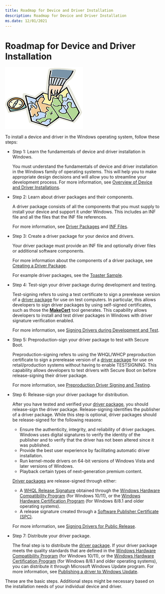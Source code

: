 ```yaml
---
title: Roadmap for Device and Driver Installation
description: Roadmap for Device and Driver Installation
ms.date: 12/01/2021
---
```


# Roadmap for Device and Driver Installation


![figure of a compass, a map, and a finger pointing at the map.](images/map-hand-sml.png)

To install a device and driver in the Windows operating system, follow these steps:

-   Step 1: Learn the fundamentals of device and driver installation in Windows.

    You must understand the fundamentals of device and driver installation in the Windows family of operating systems. This will help you to make appropriate design decisions and will allow you to streamline your development process. For more information, see [Overview of Device and Driver Installations](overview-of-device-and-driver-installation.md).

-   Step 2: Learn about driver packages and their components.

    A driver package consists of all the components that you must supply to install your device and support it under Windows.  This includes an INF file and all the files that the INF file references.

    For more information, see [Driver Packages](driver-packages.md) and [INF Files](overview-of-inf-files.md).

-   Step 3: Create a driver package for your device and drivers.

    Your driver package must provide an INF file and optionally driver files or additional software components.

    For more information about the components of a driver package, see [Creating a Driver Package](../develop/creating-a-driver-package.md).

    For example driver packages, see the [Toaster Sample](../wdf/sample-kmdf-drivers.md).

-   Step 4: Test-sign your driver package during development and testing.

    Test-signing refers to using a test certificate to sign a prerelease version of a [driver package](driver-packages.md) for use on test computers. In particular, this allows developers to sign driver packages by using self-signed certificates, such as those the [**MakeCert**](../devtest/makecert.md) tool generates. This capability allows developers to install and test driver packages in Windows with driver signature verification enabled.

    For more information, see [Signing Drivers during Development and Test](./introduction-to-test-signing.md).

-   Step 5: Preproduction-sign your driver package to test with Secure Boot.

    Preproduction-signing refers to using the WHQL/WHCP preproduction certificate to sign a prerelease version of a [driver package](driver-packages.md) for use on retail/production systems without having to enable TESTSIGNING. This capability allows developers to test drivers with Secure Boot on before release-signing their driver package. 

    For more information, see [Preproduction Driver Signing and Testing](./preproduction-driver-signing-and-install.md).

-   Step 6: Release-sign your driver package for distribution.

    After you have tested and verified your [driver package](driver-packages.md), you should release-sign the driver package. Release-signing identifies the publisher of a driver package. While this step is optional, driver packages should be release-signed for the following reasons:

    - Ensure the authenticity, integrity, and reliability of driver packages. Windows uses digital signatures to verify the identity of the publisher and to verify that the driver has not been altered since it was published.
    - Provide the best user experience by facilitating automatic driver installation.
    - Run kernel-mode drivers on 64-bit versions of Windows Vista and later versions of Windows.
    - Playback certain types of next-generation premium content.

    [Driver packages](driver-packages.md) are release-signed through either:

    - A [WHQL Release Signature](whql-release-signature.md) obtained through the [Windows Hardware Compatibility Program](/windows-hardware/design/compatibility/) (for Windows 10/11), or the [Windows Hardware Certification Program](/previous-versions/windows/hardware/hck/jj124227(v=vs.85)) (for Windows 8/8.1 and older operating systems).
    - A release signature created through a [Software Publisher Certificate (SPC)](./deprecation-of-software-publisher-certificates-and-commercial-release-certificates.md).

    For more information, see [Signing Drivers for Public Release](signing-drivers-for-public-release--windows-vista-and-later-.md).

-   Step 7: Distribute your driver package.

    The final step is to distribute the [driver package](driver-packages.md). If your driver package meets the quality standards that are defined in the [Windows Hardware Compatibility Program](/windows-hardware/design/compatibility/) (for Windows 10/11), or the [Windows Hardware Certification Program](/previous-versions/windows/hardware/hck/jj124227(v=vs.85)) (for Windows 8/8.1 and older operating systems), you can distribute it through Microsoft Windows Update program. For more information, see [Publishing a driver to Windows Update](../dashboard/publish-a-driver-to-windows-update.md).

These are the basic steps. Additional steps might be necessary based on the installation needs of your individual device and driver.